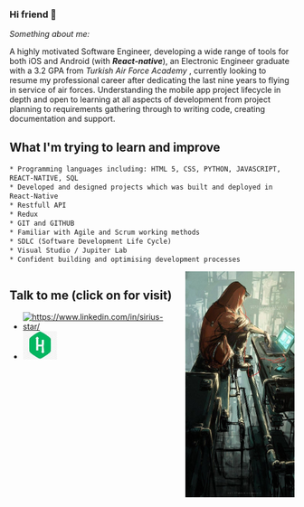 ### Hi friend 👋

_Something about me:_

 A highly motivated Software Engineer, developing a wide range of tools for both iOS and Android (with ***React-native***), an Electronic Engineer graduate with a 3.2 GPA from _Turkish Air Force Academy_ , currently looking to resume my professional career after dedicating the last nine years to flying in service of air forces. Understanding the mobile app project lifecycle in depth and open to learning at all aspects of development from project planning to requirements gathering through to writing code, creating documentation and support.

## What I'm trying to learn and improve
 	* Programming languages including: HTML 5, CSS, PYTHON, JAVASCRIPT, REACT-NATIVE, SQL
 	* Developed and designed projects which was built and deployed in React-Native
    * Restfull API
 	* Redux
 	* GIT and GITHUB 
 	* Familiar with Agile and Scrum working methods
 	* SDLC (Software Development Life Cycle)
 	* Visual Studio / Jupiter Lab
 	* Confident building and optimising development processes

<div style="display: flex;">
    <div width="250px">
        <h2>Talk to me <span>(click on for visit)</span></h2> 
        <ul>
            <li>
                <a href="https://www.linkedin.com/in/sirius-star" target="_blank">
                <img src="https://img.shields.io/badge/%20-linkedin-0072b1" alt="https://www.linkedin.com/in/sirius-star/" width="60px">
                </a>  
            </li>
            <li>
                <a href="https://www.hackerrank.com/Sirius_Star" target="_blank">
                <img src="hackerrank.jpg" width="60px" height="50px"> 
                </a>
            </li>
        </ul>  
    </div>
        <div width="max-content" style="margin-left: 20px">
            <img src="Wv6FAwWy.jpg" height="400px"/> 
        </div>
</div>

